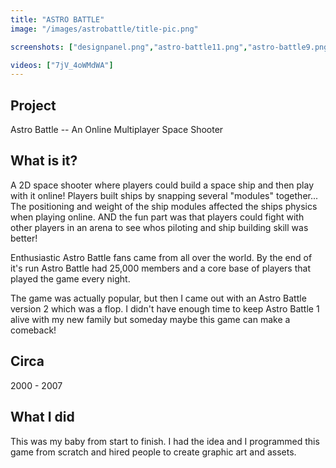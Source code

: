 ```yaml
---
title: "ASTRO BATTLE"
image: "/images/astrobattle/title-pic.png"

screenshots: ["designpanel.png","astro-battle11.png","astro-battle9.png","astro-battle10.png","astro-battle12.png"]

videos: ["7jV_4oWMdWA"]
---
```


## Project 
Astro Battle -- An Online Multiplayer Space Shooter

## What is it?
A 2D space shooter where players could build a space ship and then play with it online! Players built ships by snapping several "modules" together... The positioning and weight of the ship modules affected the ships physics when playing online.  AND the fun part was that players could fight with other players in an arena to see whos piloting and ship building skill was better! 

Enthusiastic Astro Battle fans came from all over the world.  By the end of it's run Astro Battle had 25,000 members and a core base of players that played the game every night.

The game was actually popular, but then I came out with an Astro Battle version 2 which was a flop.  I didn't have enough time to keep Astro Battle 1 alive with my new family but someday maybe this game can make a comeback!

## Circa 
2000 - 2007

## What I did
This was my baby from start to finish.  I had the idea and I programmed this game from scratch and hired people to create graphic art and assets.  



